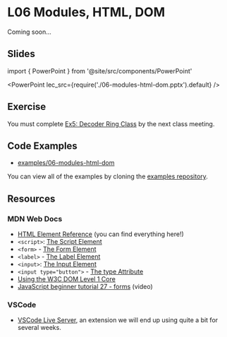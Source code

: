# L06 Modules, HTML, DOM

Coming soon...

## Slides

import { PowerPoint } from '@site/src/components/PowerPoint'

<PowerPoint lec_src={require('./06-modules-html-dom.pptx').default} />

## Exercise

You must complete [Ex5: Decoder Ring Class](../../exercises/decoder-ring-class) by the next class meeting.

## Code Examples

- [examples/06-modules-html-dom](https://github.com/umass-cs-326/examples/tree/main/06-modules-html-dom)

You can view all of the examples by cloning the [examples repository](https://github.com/umass-cs-326/examples).

## Resources

### MDN Web Docs

- [HTML Element Reference](https://developer.mozilla.org/en-US/docs/Web/HTML/Element) (you can find everything here!)
- `<script>`: [The Script Element](https://developer.mozilla.org/en-US/docs/Web/HTML/Element/script)
- `<form>` - [The Form Element](https://developer.mozilla.org/en-US/docs/Web/HTML/Element/form)
- `<label>` - [The Label Element](https://developer.mozilla.org/en-US/docs/Web/HTML/Element/label)
- `<input>`: [The Input Element](https://developer.mozilla.org/en-US/docs/Web/HTML/Element/input)
- `<input type="button">` - [The type Attribute](https://developer.mozilla.org/en-US/docs/Web/HTML/Element/input/button)
- [Using the W3C DOM Level 1 Core](https://developer.mozilla.org/en-US/docs/Web/API/Document_object_model/Using_the_W3C_DOM_Level_1_Core)
- [JavaScript beginner tutorial 27 - forms](https://www.youtube.com/watch?v=4QnKFlhjSZw) (video)

### VSCode

- [VSCode Live Server](https://marketplace.visualstudio.com/items?itemName=ritwickdey.LiveServer), an extension we will end up using quite a bit for several weeks.


